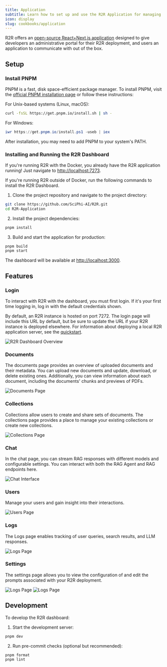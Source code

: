 ```yaml
---
title: Application
subtitle: Learn how to set up and use the R2R Application for managing your instance.
icon: display
slug: cookbooks/application
---
```



R2R offers an [open-source React+Next.js application](https://github.com/SciPhi-AI/R2R-Application) designed to give developers an administrative portal for their R2R deployment, and users an application to communicate with out of the box.

## Setup

### Install PNPM

PNPM is a fast, disk space-efficient package manager. To install PNPM, visit the [official PNPM installation page](https://pnpm.io/installation) or follow these instructions:

<AccordionGroup>

<Accordion icon="terminal" title="PNPM Installation">
For Unix-based systems (Linux, macOS):

```zsh
curl -fsSL https://get.pnpm.io/install.sh | sh -
```

For Windows:

```powershell
iwr https://get.pnpm.io/install.ps1 -useb | iex
```

After installation, you may need to add PNPM to your system's PATH.
</Accordion>

</AccordionGroup>

### Installing and Running the R2R Dashboard

If you're running R2R with the Docker, you already have the R2R application running! Just navigate to [http://localhost:7273](http://localhost:7273).

If you're running R2R outside of Docker, run the following commands to install the R2R Dashboard.

1. Clone the project repository and navigate to the project directory:

```zsh
git clone https://github.com/SciPhi-AI/R2R.git
cd R2R-Application
```

2. Install the project dependencies:

```zsh
pnpm install
```

3. Build and start the application for production:

```zsh
pnpm build
pnpm start
```

The dashboard will be available at [http://localhost:3000](http://localhost:3000).

## Features

### Login

To interact with R2R with the dashboard, you must first login. If it's your first time logging in, log in with the default credentials shown.

By default, an R2R instance is hosted on port 7272. The login page will include this URL by default, but be sure to update the URL if your R2R instance is deployed elsewhere. For information about deploying a local R2R application server, see the [quickstart](/documentation/quickstart).

![R2R Dashboard Overview](/images/login.png)

### Documents

The documents page provides an overview of uploaded documents and their metadata. You can upload new documents and update, download, or delete existing ones. Additionally, you can view information about each document, including the documents' chunks and previews of PDFs.

![Documents Page](/images/oss_dashboard_documents.png)

### Collections

Collections allow users to create and share sets of documents. The collections page provides a place to manage your existing collections or create new collections.

![Collections Page](/images/oss_collections_page.png)

### Chat

In the chat page, you can stream RAG responses with different models and configurable settings. You can interact with both the RAG Agent and RAG endpoints here.

![Chat Interface](/images/chat.png)

### Users

Manage your users and gain insight into their interactions.

![Users Page](/images/users.png)

### Logs

The Logs page enables tracking of user queries, search results, and LLM responses.

![Logs Page](/images/logs.png)

### Settings

The settings page allows you to view the configuration of and edit the prompts associated with your R2R deployment.

![Logs Page](/images/settings_config.png)
![Logs Page](/images/settings_prompts.png)

## Development

To develop the R2R dashboard:

1. Start the development server:

```zsh
pnpm dev
```

2. Run pre-commit checks (optional but recommended):

```zsh
pnpm format
pnpm lint
```
